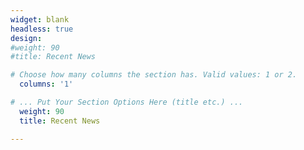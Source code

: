 ```yaml
---
widget: blank
headless: true
design:
#weight: 90
#title: Recent News

# Choose how many columns the section has. Valid values: 1 or 2.
  columns: '1'

# ... Put Your Section Options Here (title etc.) ...
  weight: 90
  title: Recent News

---
```

